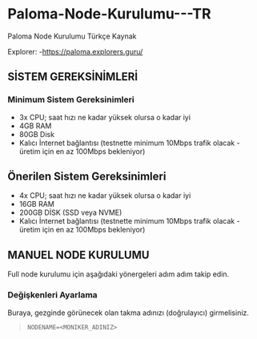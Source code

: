 # Paloma-Node-Kurulumu---TR
Paloma Node Kurulumu Türkçe Kaynak

Explorer:
-https://paloma.explorers.guru/

## SİSTEM GEREKSİNİMLERİ
### Minimum Sistem Gereksinimleri
- 3x CPU; saat hızı ne kadar yüksek olursa o kadar iyi
- 4GB RAM
- 80GB Disk
- Kalıcı İnternet bağlantısı (testnette minimum 10Mbps trafik olacak - üretim için en az 100Mbps bekleniyor)

## Önerilen Sistem Gereksinimleri
- 4x CPU; saat hızı ne kadar yüksek olursa o kadar iyi
- 16GB RAM
- 200GB DİSK (SSD veya NVME)
- Kalıcı İnternet bağlantısı (testnette minimum 10Mbps trafik olacak - üretim için en az 100Mbps bekleniyor)

## MANUEL NODE KURULUMU
Full node kurulumu için aşağıdaki yönergeleri adım adım takip edin.

### Değişkenleri Ayarlama
Buraya, gezginde görünecek olan takma adınızı (doğrulayıcı) girmelisiniz.
> `NODENAME=<MONIKER_ADINIZ>`


